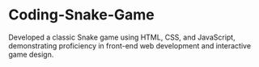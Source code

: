 # Coding-Snake-Game
Developed a classic Snake game using HTML, CSS, and JavaScript, demonstrating proficiency in front-end web development and interactive game design.
